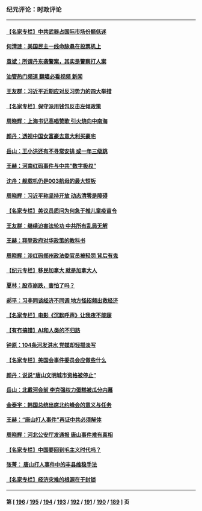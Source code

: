### 纪元评论：时政评论
---
#### [【名家专栏】中共武器占国际市场份额低迷](../../pages/nsc1025/n13767741.md?06270330) 
#### [何清涟：美国民主一线命脉悬在投票机上](../../pages/nsc1025/n13767898.md?06270330) 
#### [袁斌：所谓丹东袭警案，其实是警察打人案](../../pages/nsc1025/n13767402.md?06270330) 
#### [油管热门频道 翻墙必看视频 新闻](ok?06270330)
#### [王友群：习近平近期应对反习势力的四大举措](../../pages/nsc1025/n13767027.md?06270330) 
#### [【名家专栏】保守派用钱包反击左倾政策](../../pages/nsc1025/n13767344.md?06270330) 
#### [周晓辉：上海书记高唱赞歌 引火烧向中南海](../../pages/nsc1025/n13767399.md?06270330) 
#### [颜丹：透视中国女富豪去意大利买豪宅](../../pages/nsc1025/n13767381.md?06270330) 
#### [岳山：王小洪还有不寻常安排 或一年三级跳](../../pages/nsc1025/n13767350.md?06270330) 
#### [王赫：河南红码事件与中共“数字极权”](../../pages/nsc1025/n13767216.md?06270330) 
#### [沈舟：舰载机仍是003航母的最大短板](../../pages/nsc1025/n13767125.md?06270330) 
#### [周晓辉：习近平称坚持开放 动态清零是障碍](../../pages/nsc1025/n13766902.md?06270330) 
#### [【名家专栏】美议员质问为何急于推儿童疫苗令](../../pages/nsc1025/n13766766.md?06270330) 
#### [王友群：继续迫害法轮功 中共所有乱局无解](../../pages/nsc1025/n13766412.md?06270330) 
#### [王赫：拜登政府对华政策的教科书](../../pages/nsc1025/n13766222.md?06270330) 
#### [周晓辉：涉红码郑州政法委官员被轻罚 背后有鬼](../../pages/nsc1025/n13766090.md?06270330) 
#### [【纪元专栏】移民加拿大 就是加拿大人](../../pages/nsc1025/n13740942.md?06270330) 
#### [夏林：股市崩跌，害怕了吗？](../../pages/nsc1025/n13766098.md?06270330) 
#### [郝平：习李同谈经济不同调 地方怪招频出救经济](../../pages/nsc1025/n13766069.md?06270330) 
#### [【名家专栏】电影《沉默呼声》让我夜不能寐](../../pages/nsc1025/n13765897.md?06270330) 
#### [【有冇搞错】AI和人类的不归路](../../pages/nsc1025/n13765383.md?06270330) 
#### [钟原：104条河发洪水 党媒却轻描淡写](../../pages/nsc1025/n13765515.md?06270330) 
#### [【名家专栏】美国会事件委员会应做些什么](../../pages/nsc1025/n13765192.md?06270330) 
#### [颜丹：说说“唐山文明城市资格被停止”](../../pages/nsc1025/n13765231.md?06270330) 
#### [岳山：北戴河会前 李克强权力蛋糕被瓜分内幕](../../pages/nsc1025/n13765241.md?06270330) 
#### [金泰宇：韩国总统出席北约峰会的意义与任务](../../pages/nsc1025/n13764989.md?06270330) 
#### [王赫：“唐山打人事件”再证中共必须解体](../../pages/nsc1025/n13764774.md?06270330) 
#### [周晓辉：河北公安厅发通报 唐山事件难有真相](../../pages/nsc1025/n13764484.md?06270330) 
#### [【名家专栏】中国要回到毛主义时代吗？](../../pages/nsc1025/n13764319.md?06270330) 
#### [张菁： 唐山打人事件中的丰县维稳手法](../../pages/nsc1025/n13764437.md?06270330) 
#### [【名家专栏】经济灾难的根源在于封锁](../../pages/nsc1025/n13763858.md?06270330) 

---
#### 第 [ [196](./196.md?06270330) / [195](./195.md?06270330) / [194](./194.md?06270330) / [193](./193.md?06270330) / [192](./192.md?06270330) / [191](./191.md?06270330) / [190](./190.md?06270330) / [189](./189.md?06270330) ] 页
